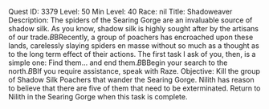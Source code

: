 Quest ID: 3379
Level: 50
Min Level: 40
Race: nil
Title: Shadoweaver
Description: The spiders of the Searing Gorge are an invaluable source of shadow silk. As you know, shadow silk is highly sought after by the artisans of our trade.$B$BRecently, a group of poachers has encroached upon these lands, carelessly slaying spiders en masse without so much as a thought as to the long term effect of their actions. The first task I ask of you, then, is a simple one: Find them... and end them.$B$BBegin your search to the north.$B$BIf you require assistance, speak with Raze.
Objective: Kill the group of Shadow Silk Poachers that wander the Searing Gorge. Nilith has reason to believe that there are five of them that need to be exterminated. Return to Nilith in the Searing Gorge when this task is complete.
